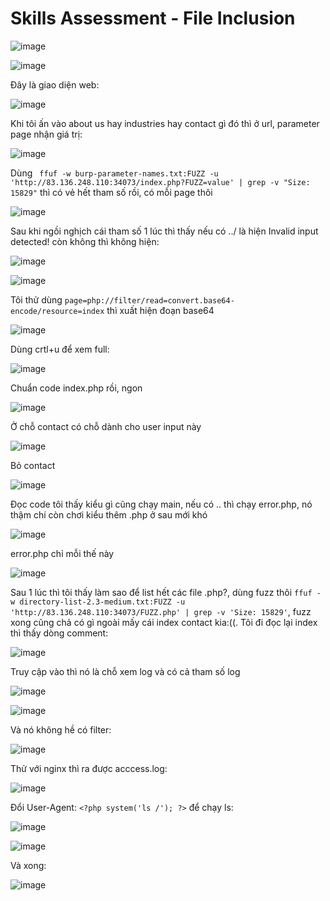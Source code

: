 <h1>Skills Assessment - File Inclusion</h1>

![image](https://github.com/user-attachments/assets/14eee696-d64a-461a-9fd9-29afd43df63a)

![image](https://github.com/user-attachments/assets/199869bf-9d80-4174-a5d5-3d385f0b0640)

Đây là giao diện web:

![image](https://github.com/user-attachments/assets/43c2c785-c190-4d1e-b762-5e6c1ac518e8)

Khi tôi ấn vào about us hay industries hay contact gì đó thì ở url, parameter page nhận giá trị:

![image](https://github.com/user-attachments/assets/61cc0a4f-8bd2-47e9-bca1-752a95e085ae)

Dùng ` ffuf -w burp-parameter-names.txt:FUZZ -u 'http://83.136.248.110:34073/index.php?FUZZ=value' | grep -v "Size: 15829"` thì có vẻ hết tham số rồi, có mỗi page thôi

![image](https://github.com/user-attachments/assets/accf8e55-5615-4d53-baa9-9147379acc42)

Sau khi ngồi nghịch cái tham số 1 lúc thì thấy nếu có ../ là hiện Invalid input detected! còn không thì không hiện:

![image](https://github.com/user-attachments/assets/2e107f8f-e222-452d-82a6-798c7aaa0bb0)

![image](https://github.com/user-attachments/assets/64174f05-7c8a-4588-9b90-748490625bf7)

Tôi thử dùng `page=php://filter/read=convert.base64-encode/resource=index` thì xuất hiện đoạn base64

![image](https://github.com/user-attachments/assets/570502ce-6642-4a67-99e5-55eaba19b2b6)

Dùng crtl+u để xem full:

![image](https://github.com/user-attachments/assets/065703f7-9517-40c6-9b77-091824525886)

Chuẩn code index.php rồi, ngon

![image](https://github.com/user-attachments/assets/15ab2870-b6e9-4e08-835f-2b1187371f63)

Ở chỗ contact có chỗ dành cho user input này

![image](https://github.com/user-attachments/assets/b051a8c8-7ee1-4794-96df-8991acb014c8)

Bỏ contact

![image](https://github.com/user-attachments/assets/ff78283c-cb66-4c6d-8c70-9f87521d9b51)

Đọc code tôi thấy kiểu gì cũng chạy main, nếu có .. thì chạy error.php, nó thậm chí còn chơi kiểu thêm .php ở sau mới khó

![image](https://github.com/user-attachments/assets/58f31886-66d2-412b-9610-c6a95b08c4c5)

error.php chỉ mỗi thế này

![image](https://github.com/user-attachments/assets/ed9c8766-06ad-4b35-9ffb-ef35eab4867a)

Sau 1 lúc thì tôi thấy làm sao để list hết các file .php?, dùng fuzz thôi `ffuf -w directory-list-2.3-medium.txt:FUZZ -u 'http://83.136.248.110:34073/FUZZ.php' | grep -v 'Size: 15829'`, fuzz xong cũng chả có gì ngoài mấy cái index contact kia:((.
Tôi đi đọc lại index thì thấy dòng comment:

![image](https://github.com/user-attachments/assets/c0440cf4-252a-4b0c-8bd0-a13ed79741e9)

Truy cập vào thì nó là chỗ xem log và có cả tham số log

![image](https://github.com/user-attachments/assets/1664ce8b-c9f6-4e7c-ae59-4d5d25c41e69)

![image](https://github.com/user-attachments/assets/55e9733a-9226-4024-8335-2cc91b27792a)

Và nó không hề có filter:

![image](https://github.com/user-attachments/assets/28b436ee-2566-44e8-a677-c1f031774c4a)

Thử với nginx thì ra được acccess.log:

![image](https://github.com/user-attachments/assets/0c3bf9f8-44cb-4607-b68f-6e9c0a74344b)

Đổi User-Agent: `<?php system('ls /'); ?>` để chạy ls:

![image](https://github.com/user-attachments/assets/47249b84-8db7-4a95-a5fa-44f0276b4036)

![image](https://github.com/user-attachments/assets/5c1b5e1a-e083-43bd-adab-9191a8f762ed)

Và xong:

![image](https://github.com/user-attachments/assets/bb4cc168-24e6-4185-8045-31614bb58966)







